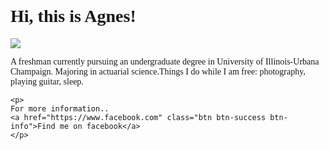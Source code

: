 



<html>
<head>
	<link href="https://fonts.googleapis.com/css?family=Vollkorn+SC" rel="stylesheet">
	<link rel="stylesheet" href="https://maxcdn.bootstrapcdn.com/bootstrap/3.3.7/css/bootstrap.min.css" integrity="sha384-BVYiiSIFeK1dGmJRAkycuHAHRg32OmUcww7on3RYdg4Va+PmSTsz/K68vbdEjh4u" crossorigin="anonymous">
	<style type="text/css"> 
	p {
	font-family: 'Vollkorn SC', serif;
	}
	h1 {
	font-family: 'Vollkorn SC', serif;
	}	
	body {
		background: url(https://www.buzzfeed.com/mrloganrhoades/this-visual-journey-through-nature-will-leave-you-perfectly?utm_term=.ck3wXarJzm#2756611);
		background-repeat: no-repeat;
		background-size: cover;
		
		}
 </style>


   <h1> Hi, this is Agnes!</h1>
   <img src="https://www.google.com/url?sa=i&rct=j&q=&esrc=s&source=images&cd=&cad=rja&uact=8&ved=0ahUKEwjMxq6ZnIPYAhUM7BQKHR8jBRcQjRwIBw&url=https%3A%2F%2Ftenor.com%2Fview%2Fpikachu-pokemon-cute-cheeks-gif-4456893&psig=AOvVaw0wvswwh_pLuwXfrTJyg8lD&ust=1513124994204333">

   <p>A freshman currently pursuing an undergraduate degree in University of Illinois-Urbana Champaign. 
	    Majoring in actuarial science.Things I do while I am free: photography, playing guitar, sleep. 
	 </p>


    <p>
    For more information..
    <a href="https://www.facebook.com" class="btn btn-success btn-info">Find me on facebook</a>	
    </p>

